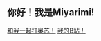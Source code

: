 <link rel="shortcut icon" href="/favicon.ico">

## 你好！我是Miyarimi!
<a href="https://osu.ppy.sh/users/34246155" target="_blank">   和我一起打奥苏！</a>     <a href="https://space.bilibili.com/1376787360?spm_id_from=333.788.0.0" target="_blank">  我的B站！</a>   
